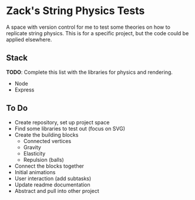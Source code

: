 # Zack's String Physics Tests
A space with version control for me to test some theories on how to replicate string physics. This is for a specific project, but the code could be applied elsewhere.

## Stack
**TODO**: Complete this list with the libraries for physics and rendering.
- Node
- Express

## To Do
- Create repository, set up project space
- Find some libraries to test out (focus on SVG)
- Create the building blocks
    - Connected vertices
    - Gravity
    - Elasticity
    - Repulsion (balls)
- Connect the blocks together
- Initial animations
- User interaction (add subtasks)
- Update readme documentation
- Abstract and pull into other project
